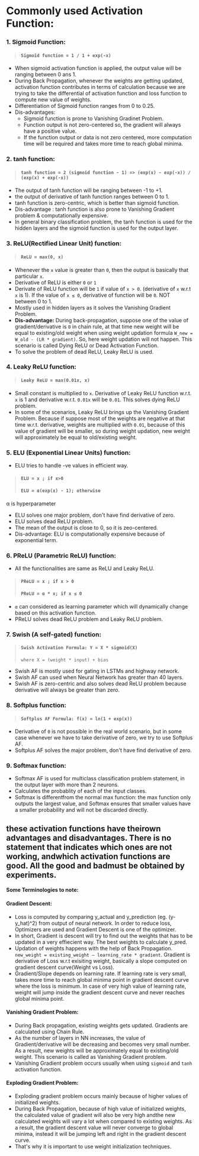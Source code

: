 # Commonly used Activation Function:
### 1. Sigmoid Function:
> #### `Sigmoid function = 1 / 1 + exp(-x)`
* When sigmoid activation function is applied, the output value will be ranging between 0 ans 1.
* During Back Propagation, whenever the weights are getting updated, activation function contributes in terms of calculation because we are trying to take the differential of activation function and loss function to compute new value of weights.
* Differentiation of Sigmoid function ranges from 0 to 0.25.
* Dis-advantages:
  * Sigmoid function is prone to Vanishing Gradinet Problem.
  * Function output is not zero-centered so, the gradient will always have a positive value.
  * If the function output or data is not zero centered, more computation time will be required and takes more time to reach global minima.

### 2. tanh function:
> #### `tanh function = 2 (sigmoid function - 1) => (exp(x) - exp(-x)) / (exp(x) + exp(-x))`

* The output of tanh function will be ranging between -1 to +1.
* the output of derivative of tanh function ranges between 0 to 1.
* tanh function is zero-centric, which is better than sigmoid function.
* Dis-advantage : tanh function is also prone to Vanishing Gradient problem & computationally expensive.
* In general binary classification problem, the tanh function is used for the hidden layers and the sigmoid function is used for the output layer.

### 3. ReLU(Rectified Linear Unit) function:
> #### `ReLU = max(0, x)`
* Whenever the `x` value is greater than `0`, then the output is basically that particular `x`.
* Derivative of ReLU is either `0` or `1`
* Derivate of ReLU function will be `1` if value of `x > 0`. (derivative of `x` w.r.t `x` is 1). If the value of `x ≤ 0`, derivative of function will be `0`. NOT between 0 to 1. 
* Mostly used in hidden layers as it solves the Vanishing Gradient Problem.
* **Dis-advantage:** During back-propagation, suppose one of the value of gradient/derivative is `0` in chain rule, at that time new weight will be equal to existing/old weight when using weight updation formula `W_new = W_old - (LR * gradient)`. So, here weight updation will not happen. This scenario is called Dying ReLU or Dead Activation Function.
* To solve the problem of dead ReLU, Leaky ReLU is used.

### 4. Leaky ReLU function:
> #### `Leaky ReLU = max(0.01x, x)`
* Small constant is multiplied to `x`. Derivative of Leaky ReLU function w.r.t. `x` is 1 and derivative w.r.t. `0.01x` will be `0.01`. This solves dying ReLU problem.
* In some of the scenarios, Leaky ReLU brings up the Vanishing Gradient Problem. Because if suppose  most of the weights are negative at that time w.r.t. derivative, weights are multiplied with `0.01`, because of this value of gradient will be smaller, so during weight updation, new weight will approximately be equal to old/existing weight. 

### 5. ELU (Exponential Linear Units) function:
* ELU tries to handle -ve values in efficient way.
> #### `ELU = x ; if x>0`
> #### `ELU = α(exp(x) - 1); otherwise`<br>
α is hyperparameter
* ELU solves one major problem, don't have find derivative of zero.
* ELU solves dead ReLU problem.
* The mean of the output is close to 0, so it is zeo-centered.
* Dis-advantage: ELU is computationally expensive because of exponential term.

### 6. PReLU (Parametric ReLU) function:
* All the functionalities are same as ReLU and Leaky ReLU.
> #### `PReLU = x ; if x > 0`
> #### `PReLU = α * x; if x ≤ 0` 
* `α` can considered as learning parameter which will dynamically change based on this activation function.
* PReLU solves dead ReLU problem and Leaky ReLU problem.

### 7. Swish (A self-gated) function:
> #### `Swish Activation Formula: Y = X * sigmoid(X)`
> `where X = (weight * input) + bias`
* Swish AF is mostly used for gating in LSTMs and highway network.
* Swish AF can used when Neural Network has greater than 40 layers.
* Swish AF is zero-centric and also solves dead ReLU problem because derivative will always be greater than zero.

### 8. Softplus function:
> #### `Softplus AF Formula: f(x) = ln(1 + exp(x))`
* Derivative of `0` is not possible in the real world scenario, but in some case whenever we have to take derivative of zero, we try to use Softplus AF.
* Softplus AF solves the major problem, don't have find derivative of zero.

### 9. Softmax function:
* Softmax AF is used for multiclass classification problem statement, in the output layer with more than 2 neurons.
* Calculates the probablity of each of the input classes.
* Softmax is differentfrom the normal max function: the max function only outputs the largest value, and Softmax ensures that smaller values have a smaller probability and will not be discarded directly.

 
## these activation functions have theirown advantages and disadvantages. There is no statement that indicates which ones are not working, andwhich activation functions are good. All the good and badmust be obtained by experiments.


#### Some Terminologies to note:

#### Gradient Descent:
* Loss is computed by comparing y_actual and y_prediction (eg. (y-y_hat)^2) from output of neural network. In order to reduce loss, Optimizers are used and Gradient Descent is one of the optimizer.
* In short, Gradient is descent will try to find out the weights that has to be updated in a very effiecient way. The best weights to calculate y_pred.
* Updation of weights happens with the help of Back Propagation. `new_weight = existing_weight — learning_rate * gradient`. Gradient is derivative of Loss w.r.t exisiting weight, basically a slope computed on gradient descent curve(Weight vs Loss).
* Gradient/Slope depends on learning rate. If learning rate is very small, takes more time to reach global minima point in gradient descent curve where the loss is minimum. In case of very high value of learning rate, weight will jump inside the gradient descent curve and never reaches global minima point.

#### Vanishing Gradient Problem:
* During Back propagation, existing weights gets updated. Gradients are calculated using Chain Rule.
* As the number of layers in NN increases, the value of Gradient/derivative will be decreasing and becomes very small number. As a result, new weights will be approximately equal to existing/old weight.
This scenario is called as Vanishing Gradient problem.
* Vanishing Gradient problem occurs usually when using `sigmoid` and `tanh` activation function.

#### Exploding Gradient Problem:
* Exploding gradient problem occurs mainly because of higher values of initialized weights. 
* During Back Propagation, because of high value of initialized weights, the calculated value of gradient will also be very high andthe new calculated weights will vary a lot when compared to existing weights. As a result, the gradient descent value will never converge to global minima, instead it will be jumping left and right in the gradient descent curve.
* That's why it is important to use weight initialization techniques.
